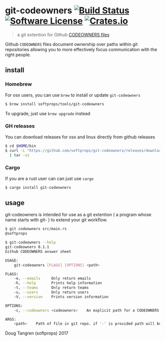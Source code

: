 # git-codeowners [![Build Status](https://travis-ci.org/softprops/git-codeowners.svg?branch=master)](https://travis-ci.org/softprops/git-codeowners) [![Software License](https://img.shields.io/badge/license-MIT-brightgreen.svg)](LICENSE) [![Crates.io](https://img.shields.io/crates/v/git-codeowners.svg)]()

> a git extention for Github [CODEOWNERS files](https://help.github.com/articles/about-codeowners/)

Github `CODEOWNERS` files document ownership over paths within git repositories allowing
you to more effectively focus communication with the right people.

## install

### Homebrew

For osx users, you can use `brew` to install or update `git-codeowners`

```bash
$ brew install softprops/tools/git-codeowners
```

To upgrade, just use `brew upgrade` instead

### GH releases

You can download releases for osx and linux directly from github releases

```bash
$ cd $HOME/bin
$ curl -L "https://github.com/softprops/git-codeowners/releases/download/v0.1.1/git-codeowners-$(uname -s)-$(uname -m).tar.gz" \
  | tar -xz
```

### Cargo

If you are a rust user can can just use `cargo`

```bash
$ cargo install git-codeowners
```

## usage

git-codeowners is intended for use as a git extention ( a program whose name starts with git- ) to extend your git workflow.

```bash
$ git codeowners src/main.rs
@softprops
```

```bash
$ git-codeowners --help
git-codeowners 0.1.1
Github CODEOWNERS answer sheet

USAGE:
    git-codeowners [FLAGS] [OPTIONS] <path>

FLAGS:
    -e, --emails     Only return emails
    -h, --help       Prints help information
    -t, --teams      Only return teams
    -u, --users      Only return users
    -V, --version    Prints version information

OPTIONS:
    -c, --codeowners <codeowners>    An explicit path for a CODEOWNERS file. program will exit 1 if file can not be resolved

ARGS:
    <path>    Path of file in git repo. if '-' is provided path will be read from stdin. program will exit 2 if no owners can be resolved
```

Doug Tangren (softprops) 2017
